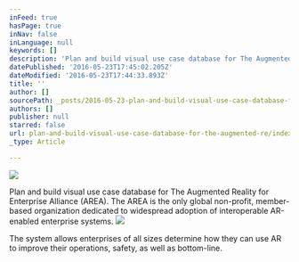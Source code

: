 ```yaml
---
inFeed: true
hasPage: true
inNav: false
inLanguage: null
keywords: []
description: 'Plan and build visual use case database for The Augmented Reality for Enterprise Alliance (AREA). The AREA is the only global non-profit, member-based organization dedicated to widespread adoption of interoperable AR-enabled enterprise systems.'
datePublished: '2016-05-23T17:45:02.205Z'
dateModified: '2016-05-23T17:44:33.893Z'
title: ''
author: []
sourcePath: _posts/2016-05-23-plan-and-build-visual-use-case-database-for-the-augmented-re.md
authors: []
publisher: null
starred: false
url: plan-and-build-visual-use-case-database-for-the-augmented-re/index.html
_type: Article

---
```

![](https://the-grid-user-content.s3-us-west-2.amazonaws.com/44093b1a-952d-440b-a857-aa3844564a86.png)

Plan and build visual use case database for The Augmented Reality for Enterprise Alliance (AREA). The AREA is the only global non-profit, member-based organization dedicated to widespread adoption of interoperable AR-enabled enterprise systems.
![](https://the-grid-user-content.s3-us-west-2.amazonaws.com/e8cc9ca0-9fd5-4fdc-9dcb-7db7dd573f57.png)

The system allows enterprises of all sizes determine how they can use AR to improve their operations, safety, as well as bottom-line.